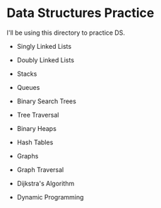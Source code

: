 # Data Structures Practice

I'll be using this directory to practice DS.

- Singly Linked Lists
- Doubly Linked Lists
- Stacks
- Queues
- Binary Search Trees
- Tree Traversal
- Binary Heaps

- Hash Tables
- Graphs
- Graph Traversal
- Dijkstra's Algorithm
- Dynamic Programming
